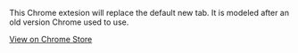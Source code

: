 This Chrome extesion will replace the default new tab.  It is modeled after an old version Chrome used to use.

[View on Chrome Store](https://chrome.google.com/webstore/detail/better-new-tab/jmhdkoepjdogkklbdildaallfnipblod)